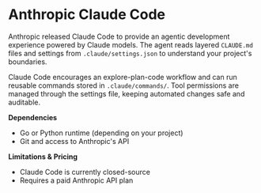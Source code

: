 # Anthropic Claude Code

Anthropic released Claude Code to provide an agentic development experience powered by Claude models. The agent reads layered `CLAUDE.md` files and settings from `.claude/settings.json` to understand your project's boundaries.

Claude Code encourages an explore-plan-code workflow and can run reusable commands stored in `.claude/commands/`. Tool permissions are managed through the settings file, keeping automated changes safe and auditable.

**Dependencies**

- Go or Python runtime (depending on your project)
- Git and access to Anthropic's API

**Limitations & Pricing**

- Claude Code is currently closed-source
- Requires a paid Anthropic API plan
